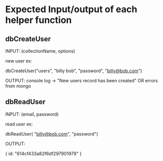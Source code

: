# Expected Input/output of each helper function

## dbCreateUser

INPUT: (collectionName, options)

new user ex:

dbCreateUser("users", "billy bob", "password", "billy@bob.com")

OUTPUT: 
console log -> "New users record has been created" OR errors from mongo

## dbReadUser

INPUT: (email, password)

read user ex:

dbReadUser( "billy@bob.com", "password")

OUTPUT: 

{ id: "614cf433a82f6df297901979" }



